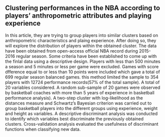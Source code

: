 ## Clustering performances in the NBA according to players’ anthropometric attributes and playing experience

In this article, they are trying to group players into similar clusters based on anthropometric characteristics and plaing experience. After doing so, they will explore the distribution of players within the obtained cluster. The data have been obtained from open-access official NBA record during 2015-2016 regular season. Some criteria have been established to come up with the finlal data  using a descriptive design. Players with less than 500 minutes a season and 5 minutes or less per game were excluded. Games with score dfference equal to or less than 10 points were included which gave a total of 699 regular season balanced games. this method limited the sample to 354 players with 12724 performance records(57% of the total sample). A total of 20 variables considered. A random sub-sample of 20 games were observed by basketball coaches with more than 5 years of experience in basketball performance analysis).  A two-step cluster with log-likelihood as the distances measure and
Schwartz’s Bayesian criterion was carried out to group basketball players into the different groups using experience, weight and height as variables. A descriptive discriminant analysis was conducted to identify which variables best discriminate the previously obtained clusters. Cross-validation analysis evaluated the usefulness of discriminant functions when classifying new data.









